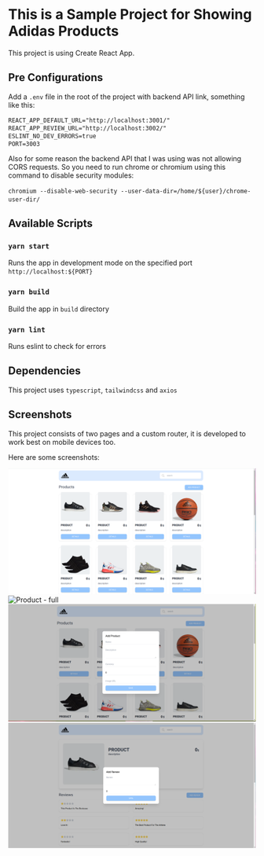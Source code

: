 # This is a Sample Project for Showing Adidas Products

This project is using Create React App.

## Pre Configurations

Add a `.env` file in the root of the project with backend API link, something like this:

```
REACT_APP_DEFAULT_URL="http://localhost:3001/"
REACT_APP_REVIEW_URL="http://localhost:3002/"
ESLINT_NO_DEV_ERRORS=true
PORT=3003
```

Also for some reason the backend API that I was using was not allowing CORS requests.
So you need to run chrome or chromium using this command to disable security modules:

`chromium --disable-web-security --user-data-dir=/home/${user}/chrome-user-dir/`

## Available Scripts

### `yarn start`

Runs the app in development mode on the specified port `http://localhost:${PORT}`

### `yarn build`

Build the app in `build` directory

### `yarn lint`

Runs eslint to check for errors

## Dependencies

This project uses `typescript`, `tailwindcss` and `axios`

## Screenshots

This project consists of two pages and a custom router, it is developed to work best on mobile devices too.

Here are some screenshots:

![Home - full](screenshots/home-full.png)
![Product - full](screenshots/product.png)
![Add Product](screenshots/add-product.png)
![Add Review](screenshots/add-review.png)
